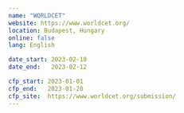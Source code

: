 ```yaml
---
name: "WORLDCET"
website: https://www.worldcet.org/
location: Budapest, Hungary
online: false
lang: English

date_start: 2023-02-10
date_end:   2023-02-12

cfp_start: 2023-01-01
cfp_end:   2023-01-20
cfp_site:  https://www.worldcet.org/submission/
---
```

